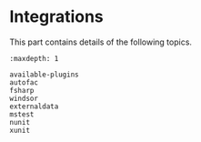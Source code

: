 # Integrations

This part contains details of the following topics.

```{toctree}
:maxdepth: 1

available-plugins
autofac
fsharp
windsor
externaldata
mstest
nunit
xunit
```
